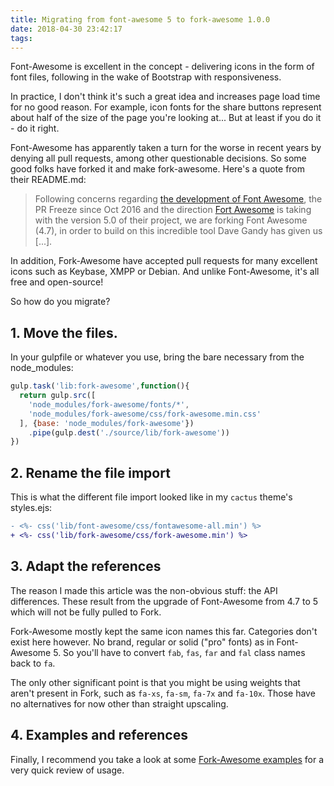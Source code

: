 ```yaml
---
title: Migrating from font-awesome 5 to fork-awesome 1.0.0
date: 2018-04-30 23:42:17
tags:
---
```


Font-Awesome is excellent in the concept - delivering icons in the form of font files, following in the wake of Bootstrap with responsiveness.

In practice, I don't think it's such a great idea and increases page load time for no good reason. 
For example, icon fonts for the share buttons represent about half of the size of the page you're looking at... 
But at least if you do it - do it right.

Font-Awesome has apparently taken a turn for the worse in recent years by denying all pull requests, among other questionable decisions.
So some good folks have forked it and make fork-awesome. Here's a quote from their README.md:

>Following concerns regarding [the development of Font Awesome](https://github.com/FortAwesome/Font-Awesome/issues/12199#issuecomment-362919956), the PR Freeze since Oct 2016 and the direction [Fort Awesome](https://fortawesome.com/) is taking with the version 5.0 of their project, we are forking Font Awesome (4.7), in order to build on this incredible tool Dave Gandy has given us [...].

In addition, Fork-Awesome have accepted pull requests for many excellent icons such as Keybase, XMPP or Debian.
And unlike Font-Awesome, it's all free and open-source!

So how do you migrate?

## 1. Move the files.

In your gulpfile or whatever you use, bring the bare necessary from the node_modules:

```js
gulp.task('lib:fork-awesome',function(){
  return gulp.src([
    'node_modules/fork-awesome/fonts/*',
    'node_modules/fork-awesome/css/fork-awesome.min.css'
  ], {base: 'node_modules/fork-awesome'})
    .pipe(gulp.dest('./source/lib/fork-awesome'))
})
```

## 2. Rename the file import

This is what the different file import looked like in my `cactus` theme's styles.ejs:

```diff
- <%- css('lib/font-awesome/css/fontawesome-all.min') %>
+ <%- css('lib/fork-awesome/css/fork-awesome.min') %>
```

## 3. Adapt the references

The reason I made this article was the non-obvious stuff: the API differences. These result from the upgrade of Font-Awesome from 4.7 to 5 which will not be fully pulled to Fork.

Fork-Awesome mostly kept the same icon names this far. Categories don't exist here however. No brand, regular or solid ("pro" fonts) as in Font-Awesome 5. 
So you'll have to convert `fab`, `fas`, `far` and `fal` class names back to `fa`.

The only other significant point is that you might be using weights that aren't present in Fork,
such as `fa-xs`, `fa-sm`, `fa-7x` and `fa-10x`. Those have no alternatives for now other than straight upscaling.

## 4. Examples and references

Finally, I recommend you take a look at some [Fork-Awesome examples](https://forkawesome.github.io/Fork-Awesome/examples/) for a very quick review of usage.